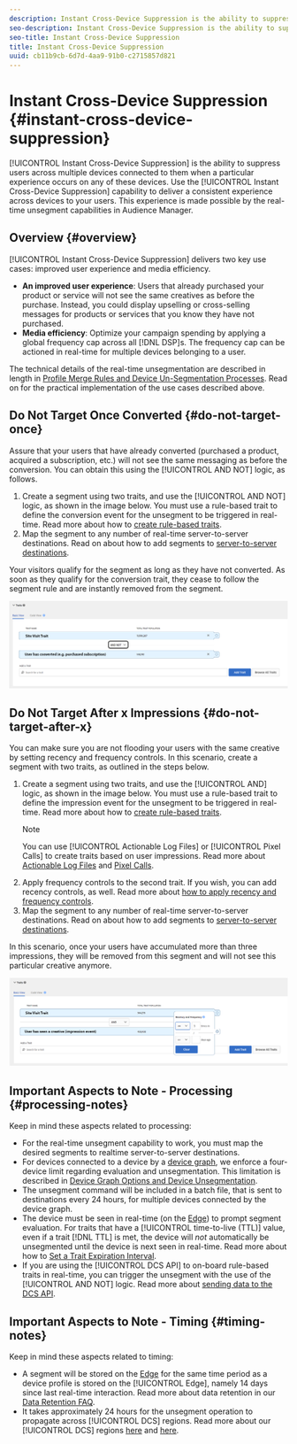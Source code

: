 ```yaml
---
description: Instant Cross-Device Suppression is the ability to suppress users across multiple devices connected to them when a particular experience occurs on any of these devices. Use the Instant Cross-Device Suppression capability to deliver a consistent experience across devices to your users. This experience is made possible by the real-time unsegment capabilities in Audience Manager.
seo-description: Instant Cross-Device Suppression is the ability to suppress users across multiple devices connected to them when a particular experience occurs on any of these devices. Use the Instant Cross-Device Suppression capability to deliver a consistent experience across devices to your users. This experience is made possible by the real-time unsegment capabilities in Audience Manager.
seo-title: Instant Cross-Device Suppression
title: Instant Cross-Device Suppression
uuid: cb11b9cb-6d7d-4aa9-91b0-c2715857d821
---
```


# Instant Cross-Device Suppression {#instant-cross-device-suppression}

[!UICONTROL Instant Cross-Device Suppression] is the ability to suppress users across multiple devices connected to them when a particular experience occurs on any of these devices. Use the [!UICONTROL Instant Cross-Device Suppression] capability to deliver a consistent experience across devices to your users. This experience is made possible by the real-time unsegment capabilities in Audience Manager.

## Overview {#overview}

[!UICONTROL Instant Cross-Device Suppression] delivers two key use cases: improved user experience and media efficiency.

* **An improved user experience**: Users that already purchased your product or service will not see the same creatives as before the purchase. Instead, you could display upselling or cross-selling messages for products or services that you know they have not purchased.
* **Media efficiency**: Optimize your campaign spending by applying a global frequency cap across all [!DNL DSP]s. The frequency cap can be actioned in real-time for multiple devices belonging to a user.

The technical details of the real-time unsegmentation are described in length in [Profile Merge Rules and Device Un-Segmentation Processes](../../features/profile-merge-rules/merge-rule-unsegment.md#concept_E683A925C0854AF1A63479249734AEB4). Read on for the practical implementation of the use cases described above.

## Do Not Target Once Converted {#do-not-target-once}

Assure that your users that have already converted (purchased a product, acquired a subscription, etc.) will not see the same messaging as before the conversion. You can obtain this using the [!UICONTROL AND NOT] logic, as follows.

1. Create a segment using two traits, and use the [!UICONTROL AND NOT] logic, as shown in the image below. You must use a rule-based trait to define the conversion event for the unsegment to be triggered in real-time. Read more about how to [create rule-based traits](../../features/traits/create-onboarded-rule-based-traits.md#create-rules-based-or-onboarded-traits).
1. Map the segment to any number of real-time server-to-server destinations. Read on about how to add segments to [server-to-server destinations](../../features/destinations/manage-destinations.md#add-edit-segments).

Your visitors qualify for the segment as long as they have not converted. As soon as they qualify for the conversion trait, they cease to follow the segment rule and are instantly removed from the segment.

![](assets/and_not_use_case.png)

## Do Not Target After x Impressions {#do-not-target-after-x}

You can make sure you are not flooding your users with the same creative by setting recency and frequency controls. In this scenario, create a segment with two traits, as outlined in the steps below.

1. Create a segment using two traits, and use the [!UICONTROL AND] logic, as shown in the image below. You must use a rule-based trait to define the impression event for the unsegment to be triggered in real-time. Read more about how to [create rule-based traits](../../features/traits/create-onboarded-rule-based-traits.md#create-rules-based-or-onboarded-traits).
   >[!NOTE]
   >
   >You can use [!UICONTROL Actionable Log Files] or [!UICONTROL Pixel Calls] to create traits based on user impressions. Read more about [Actionable Log Files](../../integration/media-data-integration/actionable-log-files.md#concept_464D49C698A04E26AFD8AA0F640E5EB3) and [Pixel Calls](../../integration/media-data-integration/impression-data-pixels.md#concept_83852AB68E344D4F8933665C895322C2).
1. Apply frequency controls to the second trait. If you wish, you can add recency controls, as well. Read more about [how to apply recency and frequency controls](../../features/segments/recency-and-frequency.md#concept_957D9E1977774D28A98ACEE6035E7B37).
1. Map the segment to any number of real-time server-to-server destinations. Read on about how to add segments to [server-to-server destinations](../../features/destinations/manage-destinations.md#add-edit-segments).

In this scenario, once your users have accumulated more than three impressions, they will be removed from this segment and will not see this particular creative anymore.

![](assets/impressions_use_case.png)

## Important Aspects to Note - Processing {#processing-notes}

Keep in mind these aspects related to processing:

* For the real-time unsegment capability to work, you must map the desired segments to realtime server-to-server destinations.
* For devices connected to a device by a [device graph](../../features/profile-merge-rules/profile-link-use-case.md#recommendations), we enforce a four-device limit regarding evaluation and unsegmentation. This limitation is described in [Device Graph Options and Device Unsegmentation](../../features/profile-merge-rules/merge-rule-unsegment.md#device-graph-options-unsegmentation).​
* The unsegment command will be included in a batch file, that is sent to destinations every 24 hours, for multiple devices connected by the device graph. 
* The device must be seen in real-time (on the [Edge](../../reference/system-components/components-edge.md#concept_DD36E2B5A23D4CC5A91CA9808B908B8E)) to prompt segment evaluation. For traits that have a [!UICONTROL time-to-live (TTL)] value, even if a trait [!DNL TTL] is met, the device will *not* automatically be unsegmented until the device is next seen in real-time.​ Read more about how to [Set a Trait Expiration Interval](../../features/traits/create-onboarded-rule-based-traits.md#set-expiration-interval).
* If you are using the [!UICONTROL DCS API] to on-board rule-based traits in real-time, you can trigger the unsegment with the use of the [!UICONTROL AND NOT] logic. Read more about [sending data to the DCS API](../../api/dcs-intro/dcs-event-calls/dcs-url-send.md#concept_9F6C569C1E444002ADF2A43516A9F284).​

## Important Aspects to Note - Timing {#timing-notes}

Keep in mind these aspects related to timing:

* A segment will be stored on the [Edge](../../reference/system-components/components-edge.md#concept_DD36E2B5A23D4CC5A91CA9808B908B8E) for the same time period as a device profile is stored on the [!UICONTROL Edge], namely 14 days since last real-time interaction. Read more about data retention in our [Data Retention FAQ](../../faq/faq-privacy.md#section_20FF2BAAAA504153B36C420A5ECFB458).
* It takes approximately 24 hours for the unsegment operation to propagate across [!UICONTROL DCS] regions. Read more about our [!UICONTROL DCS] regions [here](../../reference/system-components/components-data-collection.md#concept_66CFFEBF5E8B41ED94082D562A93506E) and [here](../../api/dcs-intro/dcs-api-reference/dcs-regions.md#concept_01C1E017A6694D1EAF9BF65BFFA54091).